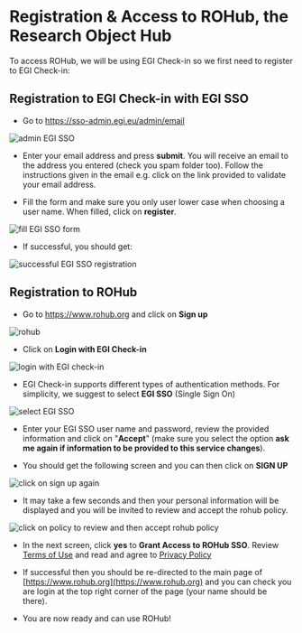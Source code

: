 # Registration & Access to ROHub, the Research Object Hub 

To access ROHub, we will be using EGI Check-in so we first need to register to EGI Check-in:

## Registration to EGI Check-in with EGI SSO

- Go to https://sso-admin.egi.eu/admin/email

![admin EGI SSO](images/EGI-email.png)

- Enter your email address and press **submit**. You will receive an email to the address you entered (check you spam folder too).
  Follow the instructions given in the email e.g. click on the link provided to validate your email address.

- Fill the form and make sure you only user lower case when choosing a user name. When filled, click on **register**.

![fill EGI SSO form](images/EGI-SSO-form.png)

- If successful, you should get:

![successful EGI SSO registration](images/EGI-SSO-success.png)

## Registration to ROHub

- Go to https://www.rohub.org and click on **Sign up**

![rohub](images/rohub.png)

- Click on **Login with EGI Check-in**

![login with EGI check-in](images/register-rohub.png)

- EGI Check-in supports different types of authentication methods. For simplicity, we suggest to select **EGI SSO** (Single Sign On)

![select EGI SSO](images/EGI-SSO.png)

- Enter your EGI SSO user name and password, review the provided information and click on "**Accept**" (make sure you select the option **ask me again if information to be provided to this service changes**).

- You should get the following screen and you can then click on **SIGN UP**

![click on sign up again](images/signup-rohub.png)

- It may take a few seconds and then your personal information will be displayed and you will be invited to review and accept the rohub policy.

![click on policy to review and then accept rohub policy](images/rohub-policy.png)

- In the next screen, click **yes** to **Grant Access to ROHub SSO**. Review [Terms of Use](https://reliance.rohub.org/about?terms_of_service) and read and agree to [Privacy Policy](https://reliance.rohub.org/about?priv_policy)


- If successful then you should be re-directed to the main page of [https://www.rohub.org](https://www.rohub.org) and you can check you are login at the top right corner of the page (your name should be there).

- You are now ready and can use ROHub!

